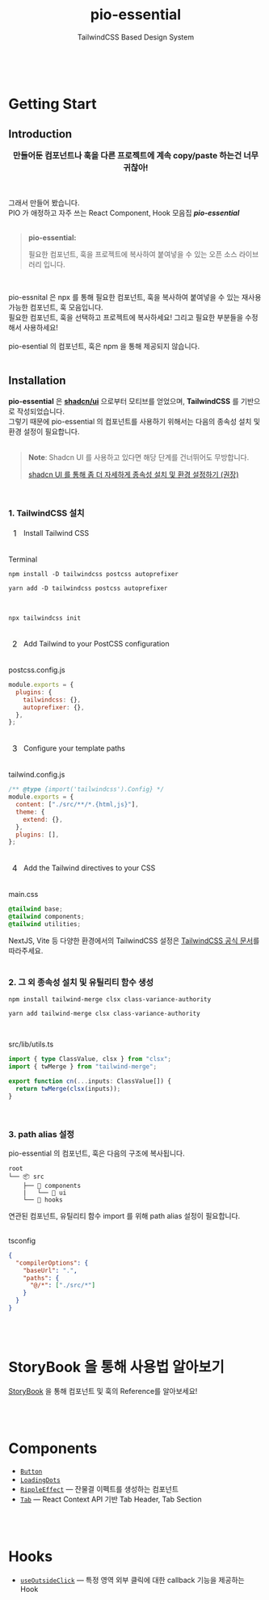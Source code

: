 <div align="center">
  <h1>
    <br/>
    <br/>
    <br />
      pio-essential
  </h1>
  <span>
     TailwindCSS Based Design System
    <br />
    <br />
    <br />
  </span>
  <br />
  <br />
</div>

# Getting Start

## Introduction

<div align="center">
  <strong style="font-size: 16px;">
    만들어둔 컴포넌트나 훅을 다른 프로젝트에 계속 copy/paste 하는건 너무 귀찮아!
  </strong>
  <br />
  <br />
  <br />
</div>

그래서 만들어 봤습니다. <br/>
PIO 가 애정하고 자주 쓰는 React Component, Hook 모음집 _**pio-essential**_
<br />
<br />

> **pio-essential:**
>
> 필요한 컴포넌트, 훅을 프로젝트에 복사하여 붙여넣을 수 있는 오픈 소스 라이브러리 입니다.

<br />

pio-essnital 은 npx 를 통해 필요한 컴포넌트, 훅을 복사하여 붙여넣을 수 있는 재사용 가능한 컴포넌트, 훅 모음입니다. <br />
필요한 컴포넌트, 훅을 선택하고 프로젝트에 복사하세요! 그리고 필요한 부분들을 수정해서 사용하세요! <br />
<br />
pio-esential 의 컴포넌트, 훅은 npm 을 통해 제공되지 않습니다. <br />
<br />

## Installation

**pio-essential** 은 [**shadcn/ui**](https://ui.shadcn.com/docs/installation) 으로부터 모티브를 얻었으며, **TailwindCSS** 를 기반으로 작성되었습니다. <br />
그렇기 때문에 pio-essential 의 컴포넌트를 사용하기 위해서는 다음의 종속성 설치 및 환경 설정이 필요합니다. <br />
<br />

> **Note**: Shadcn UI 를 사용하고 있다면 해당 단계를 건너뛰어도 무방합니다.
>
> [shadcn UI 를 통해 좀 더 자세하게 종속성 설치 및 환경 설정하기 (권장)](https://ui.shadcn.com/docs/installation/vite)

<br />

### 1. TailwindCSS 설치

<div style="display: flex; align-items: center;">
  <div style="display:grid; place-items: center; width:25px; height:25px; background-color: #fbfbf030; font-size: 16px; border-radius: 10px; margin-right:5px;">1</div>
  <span>Install Tailwind CSS</span>
</div>
<br />

Terminal

```
npm install -D tailwindcss postcss autoprefixer
```

```
yarn add -D tailwindcss postcss autoprefixer
```

<br />

```
npx tailwindcss init
```

<br />

<div style="display: flex; align-items: center;">
  <div style="display:grid; place-items: center; width:25px; height:25px; background-color: #fbfbf030; font-size: 16px; border-radius: 10px; margin-right:5px;">2</div>
  <span>Add Tailwind to your PostCSS configuration</span>
</div>
<br />

postcss.config.js

```javascript
module.exports = {
  plugins: {
    tailwindcss: {},
    autoprefixer: {},
  },
};
```

<br />

<div style="display: flex; align-items: center;">
  <div style="display:grid; place-items: center; width:25px; height:25px; background-color: #fbfbf030; font-size: 16px; border-radius: 10px; margin-right:5px;">3</div>
  <span>Configure your template paths</span>
</div>
<br />

tailwind.config.js

```javascript
/** @type {import('tailwindcss').Config} */
module.exports = {
  content: ["./src/**/*.{html,js}"],
  theme: {
    extend: {},
  },
  plugins: [],
};
```

<br />

<div style="display: flex; align-items: center;">
  <div style="display:grid; place-items: center; width:25px; height:25px; background-color: #fbfbf030; font-size: 16px; border-radius: 10px; margin-right:5px;">4</div>
  <span>Add the Tailwind directives to your CSS</span>
</div>
<br />

main.css

```css
@tailwind base;
@tailwind components;
@tailwind utilities;
```

NextJS, Vite 등 다양한 환경에서의 TailwindCSS 설정은 [TailwindCSS 공식 문서](https://tailwindcss.com/docs/installation/framework-guides)를 따라주세요.
<br />
<br />

### 2. 그 외 종속성 설치 및 유틸리티 함수 생성

```
npm install tailwind-merge clsx class-variance-authority
```

```
yarn add tailwind-merge clsx class-variance-authority
```

<br />

src/lib/utils.ts

```ts
import { type ClassValue, clsx } from "clsx";
import { twMerge } from "tailwind-merge";

export function cn(...inputs: ClassValue[]) {
  return twMerge(clsx(inputs));
}
```

<br />

### 3. path alias 설정

pio-essential 의 컴포넌트, 훅은 다음의 구조에 복사됩니다.

```
root
└── 📦 src
    ├── 📂 components
    |   └── 📂 ui
    └── 📂 hooks
```

연관된 컴포넌트, 유틸리티 함수 import 를 위해 path alias 설정이 필요합니다.
<br />
<br />

tsconfig

```json
{
  "compilerOptions": {
    "baseUrl": ".",
    "paths": {
      "@/*": ["./src/*"]
    }
  }
}
```

<br />
<br />

# StoryBook 을 통해 사용법 알아보기

[StoryBook](https://6758546295e48c1f5cb91421-kvbkhvgxeg.chromatic.com/) 을 통해 컴포넌트 및 훅의 Reference를 알아보세요!

<br />
<br />

# Components

- [`Button`](./docs/ReactComponents/Button.md)
- [`LoadingDots`](./docs/ReactComponents/LoadingDots.md)
- [`RippleEffect`](./docs/ReactComponents/RippleEffect.md) &mdash; 잔물결 이펙트를 생성하는 컴포넌트
- [`Tab`](./docs/ReactComponents/Tab.md) &mdash; React Context API 기반 Tab Header, Tab Section

<br />
<br />

# Hooks

- [`useOutsideClick`](./docs/Hooks/useOutsideClick.md) &mdash; 특정 영역 외부 클릭에 대한 callback 기능을 제공하는 Hook

<br />
